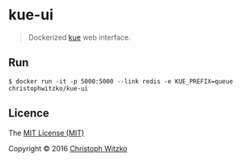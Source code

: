 # kue-ui
> Dockerized [kue](https://github.com/Automattic/kue) web interface.

## Run

    $ docker run -it -p 5000:5000 --link redis -e KUE_PREFIX=queue christophwitzko/kue-ui

## Licence

The [MIT License (MIT)](http://opensource.org/licenses/MIT)

Copyright © 2016 [Christoph Witzko](https://twitter.com/christophwitzko)
